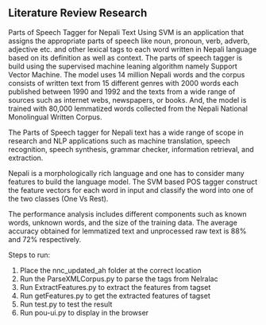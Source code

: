 ## Literature Review Research

Parts of Speech Tagger for Nepali Text Using SVM is an application that assigns the appropriate parts of speech like noun, pronoun, verb, adverb, adjective etc. and other lexical tags to each word written in Nepali language based on its definition as well as context. The parts of speech tagger is build using the supervised machine leaning algorithm namely Support Vector Machine. The model uses 14 million Nepali words and the corpus consists of written text from 15 different genres with 2000 words each published between 1990 and 1992 and the texts from a wide range of sources such as internet webs, newspapers, or books. And, the model is trained with 80,000 lemmatized words collected from the Nepali National Monolingual Written Corpus. 
 
The Parts of Speech tagger for Nepali text has a wide range of scope in research and NLP applications such as machine translation, speech recognition, speech synthesis, grammar checker, information retrieval, and extraction. 
 
Nepali is a  morphologically rich language and one has to consider many features to build the language model. The SVM based POS tagger construct the feature vectors for each word in input and classify the word into one of the two classes (One Vs Rest). 
 
The performance analysis includes different components such as known words, unknown words, and the size of the training data. The average accuracy obtained for lemmatized text and unprocessed raw text is 88% and 72% respectively. 
  
  
Steps to run:
1. Place the nnc_updated_ah folder at the correct location
2. Run the ParseXMLCorpus.py to parse the tags from Nelralac 
3. Run ExtractFeatures.py to extract the features from tagset
4. Run getFeatures.py to get the extracted features of tagset
5. Run test.py to test the result
6. Run pou-ui.py to display in the browser
